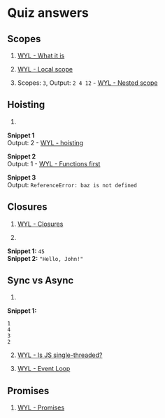 # Quiz answers
## Scopes
1. [WYL - What it is](https://github.com/Exictos-DCS/watch-your-language/blob/master/scopes.md#what-it-is)

2. [WYL - Local scope](https://github.com/Exictos-DCS/watch-your-language/blob/master/scopes.md#local-scope)

3. Scopes: `3`, Output: `2 4 12` - [WYL - Nested scope](https://github.com/Exictos-DCS/watch-your-language/blob/master/scopes.md#nested-scope)

## Hoisting
1.  
**Snippet 1**  
Output: 2 - [WYL - hoisting](https://github.com/Exictos-DCS/watch-your-language/blob/master/scopes.md#hoisting)

**Snippet 2**  
Output: 1 - [WYL - Functions first](https://github.com/Exictos-DCS/watch-your-language/blob/master/scopes.md#functions-first)

**Snippet 3**  
Output: `ReferenceError: baz is not defined`

## Closures
1. [WYL - Closures](https://github.com/Exictos-DCS/watch-your-language/blob/master/scopes.md#closures)

2.  
**Snippet 1:** `45`  
**Snippet 2:** `"Hello, John!"`

## Sync vs Async
1. 
**Snippet 1:**  
~~~
1
4
3
2
~~~

2. [WYL - Is JS single-threaded?](https://github.com/Exictos-DCS/watch-your-language/blob/master/async.md#is-js-single-threaded)

3. [WYL - Event Loop](https://github.com/Exictos-DCS/watch-your-language/blob/master/async.md#event-loop)


## Promises

1. [WYL - Promises](https://github.com/Exictos-DCS/watch-your-language/blob/master/callbacks-and-promises.md#promises)
